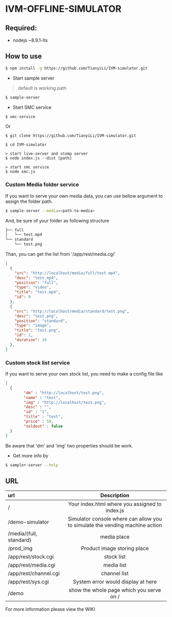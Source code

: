# IVM-OFFLINE-SIMULATOR

## Required:

* nodejs ~8.9.1-lts

## How to use

```bash
$ npm install -g https://github.com/TianyiLi/IVM-simulator.git
```

* Start sample server

> default is working path

```bash
$ sample-server
```

* Start SMC service

```bash
$ smc-service
```

Or 

```
$ git clone https://github.com/TianyiLi/IVM-simulator.git

$ cd IVM-simulator

> start live-server and stomp server
$ node index.js --dist [path]

> start smc service
$ node smc.js
```

### Custom Media folder service

If you want to serve your own media data, you can use bellow argument to assign the folder path.

```bash
$ sample-server --media=<path-to-media>
```

And, be sure of your folder as following structure

```bash
├── full
│   └── test.mp4
└── standard
    └── test.png
```

Than, you can get the list from '/app/rest/media.cgi'

```json
[
  {
    "src": "http://localhost/media/full/test.mp4",
    "desc": "test.mp4",
    "position": "full",
    "type": "video",
    "title": "test.mp4",
    "id": 0
  },
  {
    "src": "http://localhost/media/standard/test.png",
    "desc": "test.png",
    "position": "standard",
    "type": "image",
    "title": "test.png",
    "id": 1,
    "duration": 10
  },
]
```

### Custom stock list service

If you want to serve your own stock list, you need to make a config file like

```json
[
  {
        "dm" : "http://localhost/test.png",
        "name" : "test",
        "img" : "http://localhost/test.png",
        "desc" : "",
        "id" : "1",
        "title" : "test",
        "price" : 50,
        "soldout" : false
  }
]
```

Be aware that 'dm' and 'img' two properties should be work.

* Get more info by

```bash
$ sampler-server --help
```

## URL

|url| Description|
|:---|:---:|
|/                |Your index.html where you assigned to index.js |
|/demo-simulator|Simulator console where can allow you to simulate the vending machine action|
|/media/{full, standard}|media place|
|/prod_img|Product image storing place|
|/app/rest/stock.cgi|stock list|
|/app/rest/media.cgi|media list|
|/app/rest/channel.cgi|channel list|
|/app/rest/sys.cgi|System error would display at here|
|/demo|show the whole page which you serve on /|

For more information please view the WIKI

